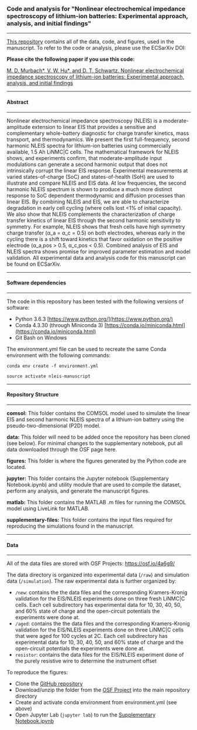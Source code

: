 ### Code and analysis for "Nonlinear electrochemical impedance spectroscopy of lithium-ion batteries: Experimental approach, analysis, and initial findings"
------------------------------------------------------------------------------------------------------

[This repository](https://github.com/mdmurbach/nleis-battery-manuscript) contains all of the data, code, and figures, used in the manuscript. To refer to the code or analysis, please use the ECSarXiv DOI:

**Please cite the following paper if you use this code:**

[M. D. Murbach\*, V. W. Hu\*, and D. T. Schwartz. Nonlinear electrochemical impedance spectroscopy of lithium-ion batteries: Experimental approach, analysis, and initial findings]()

-------------
#### Abstract
-------------

Nonlinear electrochemical impedance spectroscopy (NLEIS) is a moderate-amplitude extension to linear EIS that provides a sensitive and complementary whole-battery diagnostic for charge transfer kinetics, mass transport, and thermodynamics. We present the first full-frequency, second harmonic NLEIS spectra for lithium-ion batteries using commercially available, 1.5 Ah LiNMC|C cells. The mathematical framework for NLEIS shows, and experiments confirm, that moderate-amplitude input modulations can generate a second harmonic output that does not intrinsically corrupt the linear EIS response. Experimental measurements at varied states-of-charge (SoC) and states-of-health (SoH) are used to illustrate and compare NLEIS and EIS data. At low frequencies, the second harmonic NLEIS spectrum is shown to produce a much more distinct response to SoC dependent thermodynamic and diffusion processes than linear EIS. By combining NLEIS and EIS, we are able to characterize degradation in early cell cycling (where cells lost <1% of initial capacity). We also show that NLEIS complements the characterization of charge transfer kinetics of linear EIS through the second harmonic sensitivity to symmetry. For example, NLEIS shows that fresh cells have high symmetry charge transfer (α_a = α_c = 0.5) on both electrodes, whereas early in the cycling there is a shift toward kinetics that favor oxidation on the positive electrode (α_a,pos > 0.5, α_c,pos < 0.5).  Combined analysis of EIS and NLEIS spectra shows promise for improved parameter estimation and model validation. All experimental data and analysis code for this manuscript can be found on ECSarXiv.

---------------------------
#### Software dependencies
---------------------------

The code in this repository has been tested with the following versions of software:

- Python 3.6.3 [https://www.python.org/](https://www.python.org/)
- Conda 4.3.30 (through Miniconda 3) [https://conda.io/miniconda.html](https://conda.io/miniconda.html)
- Git Bash on Windows

The environment.yml file can be used to recreate the same Conda environment with the following commands:

`conda env create -f environment.yml`

`source activate nleis-manuscript`

-------------------------
#### Repository Structure
-------------------------

**comsol:**  This folder contains the COMSOL model used to simulate the linear EIS and second harmonic NLEIS spectra of a lithium-ion battery using the pseudo-two-dimensional (P2D) model.

**data:** This folder will need to be added once the repository has been cloned (see below). For minimal changes to the supplementary notebook, put all data downloaded through the OSF page here.

**figures:**  This folder is where the figures generated by the Python code are located.

**jupyter:**  This folder contains the Jupyter notebook (Supplementary Notebook.ipynb) and utility module that are used to compile the dataset, perform any analysis, and generate the manuscript figures.

**matlab:**  This folder contains the MATLAB .m files for running the COMSOL model using LiveLink for MATLAB.

**supplementary-files:** This folder contains the input files required for reproducing the simulations found in the manuscript.

----------
#### Data
----------

All of the data files are stored with OSF Projects: https://osf.io/4a6g9/

The data directory is organized into experimental data (`/raw`) and simulation data (`/simulation`). The raw experimental data is further organized by:

- `/new`: contains the the data files and the corresponding Kramers-Kronig validation for the EIS/NLEIS experiments done on three fresh LiNMC|C cells. Each cell subdirectory has experimental data for 10, 30, 40, 50, and 60% state of charge and the open-circuit potentials the experiments were done at.
- `/aged`: contains the the data files and the corresponding Kramers-Kronig validation for the EIS/NLEIS experiments done on three LiNMC|C cells that were aged for 100 cycles at 2C. Each cell subdirectory has experimental data for 10, 30, 40, 50, and 60% state of charge and the open-circuit potentials the experiments were done at.
- `resistor`: contains the data files for the EIS/NLEIS experiment done of the purely resistive wire to determine the instrument offset

To reproduce the figures: 
- Clone the [GitHub repository](https://github.com/mdmurbach/nleis-battery-manuscript)
- Download/unzip the folder from the [OSF Project](https://osf.io/4a6g9/) into the main repository directory
- Create and activate conda environment from environment.yml (see above)
- Open Jupyter Lab (`jupyter lab`) to run the [Supplementary Notebook.ipynb](https://github.com/mdmurbach/nleis-battery-manuscript/blob/master/jupyter/Supplementary%20Notebook.ipynb)
